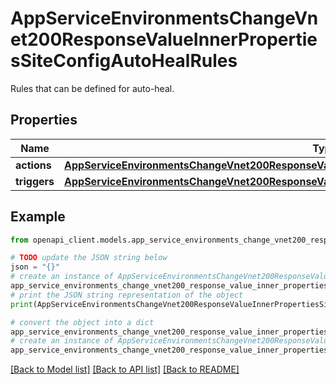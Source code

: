 # AppServiceEnvironmentsChangeVnet200ResponseValueInnerPropertiesSiteConfigAutoHealRules

Rules that can be defined for auto-heal.

## Properties

Name | Type | Description | Notes
------------ | ------------- | ------------- | -------------
**actions** | [**AppServiceEnvironmentsChangeVnet200ResponseValueInnerPropertiesSiteConfigAutoHealRulesActions**](AppServiceEnvironmentsChangeVnet200ResponseValueInnerPropertiesSiteConfigAutoHealRulesActions.md) |  | [optional] 
**triggers** | [**AppServiceEnvironmentsChangeVnet200ResponseValueInnerPropertiesSiteConfigAutoHealRulesTriggers**](AppServiceEnvironmentsChangeVnet200ResponseValueInnerPropertiesSiteConfigAutoHealRulesTriggers.md) |  | [optional] 

## Example

```python
from openapi_client.models.app_service_environments_change_vnet200_response_value_inner_properties_site_config_auto_heal_rules import AppServiceEnvironmentsChangeVnet200ResponseValueInnerPropertiesSiteConfigAutoHealRules

# TODO update the JSON string below
json = "{}"
# create an instance of AppServiceEnvironmentsChangeVnet200ResponseValueInnerPropertiesSiteConfigAutoHealRules from a JSON string
app_service_environments_change_vnet200_response_value_inner_properties_site_config_auto_heal_rules_instance = AppServiceEnvironmentsChangeVnet200ResponseValueInnerPropertiesSiteConfigAutoHealRules.from_json(json)
# print the JSON string representation of the object
print(AppServiceEnvironmentsChangeVnet200ResponseValueInnerPropertiesSiteConfigAutoHealRules.to_json())

# convert the object into a dict
app_service_environments_change_vnet200_response_value_inner_properties_site_config_auto_heal_rules_dict = app_service_environments_change_vnet200_response_value_inner_properties_site_config_auto_heal_rules_instance.to_dict()
# create an instance of AppServiceEnvironmentsChangeVnet200ResponseValueInnerPropertiesSiteConfigAutoHealRules from a dict
app_service_environments_change_vnet200_response_value_inner_properties_site_config_auto_heal_rules_from_dict = AppServiceEnvironmentsChangeVnet200ResponseValueInnerPropertiesSiteConfigAutoHealRules.from_dict(app_service_environments_change_vnet200_response_value_inner_properties_site_config_auto_heal_rules_dict)
```
[[Back to Model list]](../README.md#documentation-for-models) [[Back to API list]](../README.md#documentation-for-api-endpoints) [[Back to README]](../README.md)


